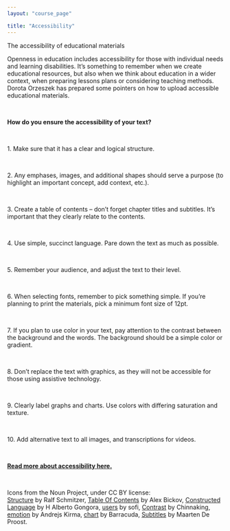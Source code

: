 ```yaml
---
layout: "course_page"

title: "Accessibility"
---
```


<div class="text-center screen-title">
The accessibility of educational materials
</div>

<div class="screen-content">
<p>Openness in education includes accessibility for those with individual needs and learning disabilities. It’s something to remember when we create educational resources, but also when we think about education in a wider context, when preparing lessons plans or considering teaching methods. Dorota Orzeszek has prepared some pointers on how to upload accessible educational materials.</p>
  &nbsp;
  <p>
  <strong>How do you ensure the accessibility of your text?</strong>
  </p>
&nbsp;
  
  <div class="row access">
  <div class="col-md-2">
   <img src="{{ site.baseurl }}/img/noun_Structure.png" alt=""/>          
  </div>   
  <div class="col-md-10">
    <p>
	1. Make sure that it has a clear and logical structure.
	</p>
  </div>             
</div>
   &nbsp; 

<div class="row access">
  <div class="col-md-2">
   <img src="{{ site.baseurl }}/img/zasoby_ikona8.png" alt="" />          
  </div>   
  <div class="col-md-10">
   <p>
   2. Any emphases, images, and additional shapes should serve a purpose (to highlight an important concept, add context, etc.).
   </p>
  </div>             
</div>    
   &nbsp; 
   
<div class="row access">
  <div class="col-md-2">
   <img src="{{ site.baseurl }}/img/noun_Table Of Contents.png" alt=""/>          
  </div>   
  <div class="col-md-10">
    <p>
	3. Create a table of contents – don’t forget chapter titles and subtitles. It’s important that they clearly relate to the contents.
   </p>
  </div>             
</div>    
&nbsp;

<div class="row access">
  <div class="col-md-2">
   <img src="{{ site.baseurl }}/img/noun_Constructed Language.png" alt="" />          
  </div>   
  <div class="col-md-10">
    <p>
	4. Use simple, succinct language. Pare down the text as much as possible.
   </p>
  </div>             
</div>    
&nbsp;

<div class="row access">
  <div class="col-md-2">
   <img src="{{ site.baseurl }}/img/noun_users.png" alt="" />          
  </div>   
  <div class="col-md-10">
    <p>
	5. Remember your audience, and adjust the text to their level.
   </p>
  </div>             
</div>    
&nbsp; 

<div class="row access">
  <div class="col-md-2">
   <img src="{{ site.baseurl }}/img/zasoby_ikona9.png" alt=""/>          
  </div>   
  <div class="col-md-10">
    <p>
	6. When selecting fonts, remember to pick something simple. If you’re planning to print the materials, pick a minimum font size of 12pt.
   </p>
  </div>             
</div>    
&nbsp;

<div class="row access">
  <div class="col-md-2">
   <img src="{{ site.baseurl }}/img/noun_Contrast.png" alt=""/>          
  </div>   
  <div class="col-md-10">
    <p>
	7. If you plan to use color in your text, pay attention to the contrast between the background and the words. The background should be a simple color or gradient.
   </p>
  </div>             
</div>    
&nbsp;

<div class="row access">
  <div class="col-md-2">
   <img src="{{ site.baseurl }}/img/noun_emotion.png" alt=""/>          
  </div>   
  <div class="col-md-10">
    <p>
	8. Don’t replace the text with graphics, as they will not be accessible for those using assistive technology.
   </p>
  </div>             
</div> 
&nbsp;

<div class="row access">
  <div class="col-md-2">
   <img src="{{ site.baseurl }}/img/noun_chart.png" alt=""/>          
  </div>   
  <div class="col-md-10">
    <p>
	9. Clearly label graphs and charts. Use colors with differing saturation and texture.
   </p>
  </div>             
</div> 
&nbsp; 

<div class="row access">
  <div class="col-md-2">
   <img src="{{ site.baseurl }}/img/noun_Subtitles.png" alt=""/>          
  </div>   
  <div class="col-md-10">
    <p>
	10. Add alternative text to all images, and transcriptions for videos.
   </p>
  </div>             
</div> 
  &nbsp; 

<p class="text-center">
 <strong><a class="content-link" href="{{ site.baseurl }}/img/pliki_tekstowe/Accessibility.docx" download> Read more about accessibility here.</a> </strong>
  </p>

&nbsp; 
<p class="icons-source">
Icons from the Noun Project, under CC BY license: <br/>
	<a class="content-link" target="_blank" href="https://thenounproject.com/search/?q=structure&i=488980">Structure</a> by Ralf Schmitzer, <a class="content-link" target="_blank" href="https://thenounproject.com/search/?q=table%20of%20contents&i=1010520"> Table Of Contents</a> by Alex Bickov, <a class="content-link" target="_blank" href="https://thenounproject.com/search/?q=language&i=1119963"> Constructed Language</a> by H Alberto Gongora, <a class="content-link" target="_blank" href="https://thenounproject.com/search/?q=user&i=1977590"> users</a> by sofi, 
	<a class="content-link" target="_blank" href="https://thenounproject.com/search/?q=contrast&i=1199263"> Contrast</a> by Chinnaking, <a class="content-link" target="_blank" href="https://thenounproject.com/term/emotion/1983023/"> emotion</a> by Andrejs Kirma, <a class="content-link" target="_blank" href="https://thenounproject.com/search/?q=chart&i=1740189"> chart</a> by Barracuda, <a class="content-link" target="_blank" href="https://thenounproject.com/search/?q=subtitles&i=194646"> Subtitles</a> by Maarten De Proost.
</p>

</div>
